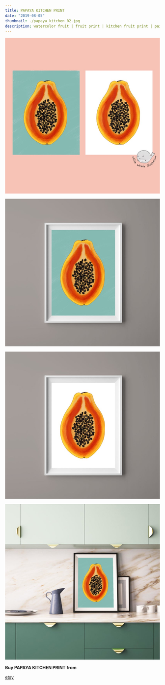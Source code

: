 ```yaml
---
title: PAPAYA KITCHEN PRINT
date: "2019-08-05"
thumbnail: ./papaya_kitchen_02.jpg
description: watercolor fruit | fruit print | kitchen fruit print | painted fruit art | fruit poster | vegan art
---
```


![PAPAYA KITCHEN PRINT](./papaya_kitchen_01.jpg)

![PAPAYA KITCHEN PRINT](./papaya_kitchen_02.jpg)

![PAPAYA KITCHEN PRINT](./papaya_kitchen_03.jpg)

![PAPAYA KITCHEN PRINT](./papaya_kitchen_04.jpg)

<div class="centered">
<span style="margin-right:5px; font-weight:bold;">Buy PAPAYA KITCHEN PRINT from</span>

[etsy](https://www.etsy.com/listing/661602422/papaya_kitchen-kitchen-print-watercolor-fruit?ref=shop_home_active_12)

</div>

